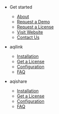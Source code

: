 <!-- _navbar.md -->

* Get started

  * [About](quickstart.md)
  * [Request a Demo](more-pages.md)
  * [Request a License](more-pages.md)
  * [Visit Website](custom-navbar.md)
  * [Contact Us](cover.md)

* aqilink
  * [Installation](aqilink/installation.md)
  * [Get a License](aqilink/license.md)
  * [Configuration](aqilink/configuration.md)
  * [FAQ](aqilink/faq.md)
  
* aqishare
  * [Installation](aqishare/installation.md)
  * [Get a License](aqishare/license.md)
  * [Configuration](aqishare/configuration.md)
  * [FAQ](aqishare/faq.md)